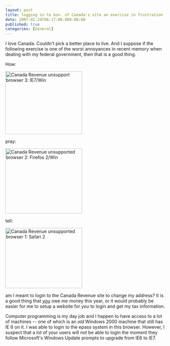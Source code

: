 ```yaml
---
layout: post
title: logging in to Gov. of Canada's site an exercise in frustration
date: 2007-02-24T06:17:00.009-08:00
published: true
categories: [General]
---
```


<p>I love Canada. Couldn't pick a better place to live. And I suppose if the following exercise is one of the worst annoyances in recent memory when dealing with my federal government, then that is a good thing.</p>

<p>How:</p>

<div><a href="https://www.flickr.com/photos/trento/401178355/" title="IE7/Win not supported"><img src="//farm1.static.flickr.com/178/401178355_ef58c8b94c_m.jpg" width="240" height="197" alt="Canada Revenue unsupport browser 3: IE7/Win" /></a></div>

<p>pray:</p>

<div><a href="https://www.flickr.com/photos/trento/401178352/" title="Firefox 2/Win not supported"><img src="//farm1.static.flickr.com/142/401178352_199f4cba47_m.jpg" width="240" height="204" alt="Canada Revenue unsupported browser 2: Firefox 2/Win" /></a></div>

<p>tell: </p>

<div><a href="https://www.flickr.com/photos/trento/401173412/" title="Safari 2 not supported"><img src="//farm1.static.flickr.com/185/401173412_66e3a5b7d1_m.jpg" width="240" height="189" alt="Canada Revenue unsupported browser 1: Safari 2" /></a></div>

<p>am I meant to login to the Canada Revenue site to change my address? It is a good thing that <em><a href="http://www.cra-arc.gc.ca/agency/menu-e.html">you</a></em> owe <em>me</em> money this year, or it would probably be easier for me to setup a website for <em>you</em> to login and get my tax information.</p>

<p>Computer programming is my day job and I happen to have access to a lot of machines -- one of which is an <em>old</em> Windows 2000 machine that still has IE 6 on it.  I was able to login to the epass system in this browser. However, I suspect that a lot of your users will not be able to login the moment they follow Microsoft's Windows Update prompts to upgrade from IE6 to IE7.</p>
